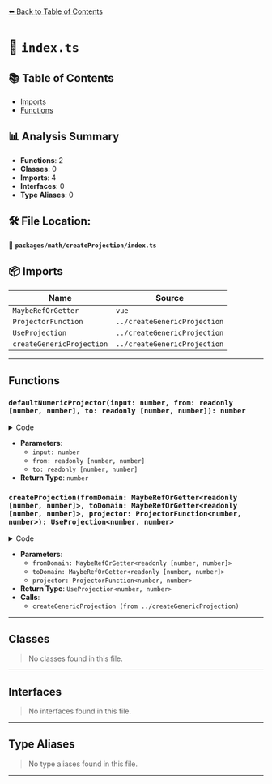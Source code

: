 [⬅️ Back to Table of Contents](../../../index.md)

# 📄 `index.ts`

## 📚 Table of Contents

- [Imports](#imports)
- [Functions](#functions)

## 📊 Analysis Summary

- **Functions**: 2
- **Classes**: 0
- **Imports**: 4
- **Interfaces**: 0
- **Type Aliases**: 0

## 🛠️ File Location:
📂 **`packages/math/createProjection/index.ts`**

## 📦 Imports

| Name | Source |
|------|--------|
| `MaybeRefOrGetter` | `vue` |
| `ProjectorFunction` | `../createGenericProjection` |
| `UseProjection` | `../createGenericProjection` |
| `createGenericProjection` | `../createGenericProjection` |


---

## Functions

### `defaultNumericProjector(input: number, from: readonly [number, number], to: readonly [number, number]): number`

<details><summary>Code</summary>

```ts
function defaultNumericProjector(input: number, from: readonly [number, number], to: readonly [number, number]) {
  return (input - from[0]) / (from[1] - from[0]) * (to[1] - to[0]) + to[0]
}
```
</details>

- **Parameters**:
  - `input: number`
  - `from: readonly [number, number]`
  - `to: readonly [number, number]`
- **Return Type**: `number`
### `createProjection(fromDomain: MaybeRefOrGetter<readonly [number, number]>, toDomain: MaybeRefOrGetter<readonly [number, number]>, projector: ProjectorFunction<number, number>): UseProjection<number, number>`

<details><summary>Code</summary>

```ts
export function createProjection(
  fromDomain: MaybeRefOrGetter<readonly [number, number]>,
  toDomain: MaybeRefOrGetter<readonly [number, number]>,
  projector: ProjectorFunction<number, number> = defaultNumericProjector,
): UseProjection<number, number> {
  return createGenericProjection(fromDomain, toDomain, projector)
}
```
</details>

- **Parameters**:
  - `fromDomain: MaybeRefOrGetter<readonly [number, number]>`
  - `toDomain: MaybeRefOrGetter<readonly [number, number]>`
  - `projector: ProjectorFunction<number, number>`
- **Return Type**: `UseProjection<number, number>`
- **Calls**:
  - `createGenericProjection (from ../createGenericProjection)`

---

## Classes

> No classes found in this file.


---

## Interfaces

> No interfaces found in this file.


---

## Type Aliases

> No type aliases found in this file.


---